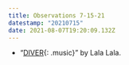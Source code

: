 ```yaml
---
title: Observations 7-15-21
datestamp: "20210715"
date: 2021-08-07T19:20:09.132Z
---
```

- “[DIVER](https://lalabandlala.bandcamp.com/track/diver){: .music}” by Lala Lala.